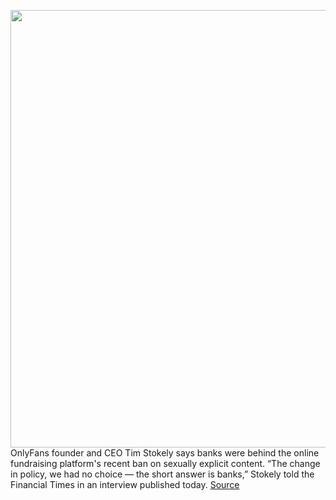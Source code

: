 <img src='https://cdn.vox-cdn.com/thumbor/TiucQQ86o7aB7bunxQn6KbxFZN8=/0x0:2040x1360/1200x800/filters:focal(857x517:1183x843)/cdn.vox-cdn.com/uploads/chorus_image/image/69768585/acastro_200227_1777_onlyfans_0001.0.jpg' width='700px' /><br/>
OnlyFans founder and CEO Tim Stokely says banks were behind the online fundraising platform's recent ban on sexually explicit content. “The change in policy, we had no choice — the short answer is banks,” Stokely told the Financial Times in an interview published today.
<a href='https://www.theverge.com/2021/8/24/22639356/onlyfans-ceo-tim-stokely-sexually-explicit-content-ban-banks'> Source <a/>
